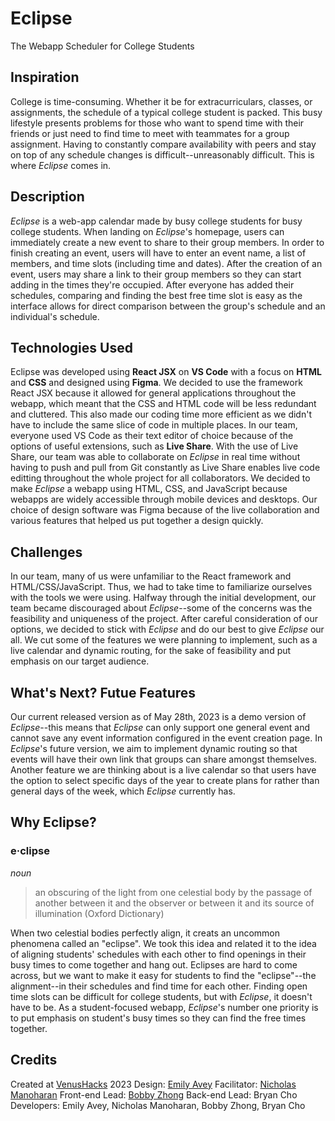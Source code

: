 # Eclipse
The Webapp Scheduler for College Students

## Inspiration
College is time-consuming. Whether it be for extracurriculars, classes, or assignments, the schedule of a typical college student is packed. This busy lifestyle presents problems for those who want to spend time with their friends or just need to find time to meet with teammates for a group assignment. Having to constantly compare availability with peers and stay on top of any schedule changes is difficult--unreasonably difficult. This is where _Eclipse_ comes in.

## Description
_Eclipse_ is a web-app calendar made by busy college students for busy college students. When landing on _Eclipse_'s homepage, users can immediately create a new event to share to their group members. In order to finish creating an event, users will have to enter an event name, a list of members, and time slots (including time and dates). After the creation of an event, users may share a link to their group members so they can start adding in the times they're occupied. After everyone has added their schedules, comparing and finding the best free time slot is easy as the interface allows for direct comparison between the group's schedule and an individual's schedule. 

## Technologies Used
Eclipse was developed using **React JSX** on **VS Code** with a focus on **HTML** and **CSS** and designed using **Figma**. We decided to use the framework React JSX because it allowed for general applications throughout the webapp, which meant that the CSS and HTML code will be less redundant and cluttered. This also made our coding time more efficient as we didn't have to include the same slice of code in multiple places. In our team, everyone used VS Code as their text editor of choice because of the options of useful extensions, such as **Live Share**. With the use of Live Share, our team was able to collaborate on _Eclipse_ in real time without having to push and pull from Git constantly as Live Share enables live code editting throughout the whole project for all collaborators. We decided to make _Eclipse_ a webapp using HTML, CSS, and JavaScript because webapps are widely accessible through mobile devices and desktops. Our choice of design software was Figma because of the live collaboration and various features that helped us put together a design quickly. 

## Challenges
In our team, many of us were unfamiliar to the React framework and HTML/CSS/JavaScript. Thus, we had to take time to familiarize ourselves with the tools we were using. Halfway through the initial development, our team became discouraged about _Eclipse_--some of the concerns was the feasibility and uniqueness of the project. After careful consideration of our options, we decided to stick with _Eclipse_ and do our best to give _Eclipse_ our all. We cut some of the features we were planning to implement, such as a live calendar and dynamic routing, for the sake of feasibility and put emphasis on our target audience. 

## What's Next? Futue Features
Our current released version as of May 28th, 2023 is a demo version of _Eclipse_--this means that _Eclipse_ can only support one general event and cannot save any event information configured in the event creation page. In _Eclipse_'s future version, we aim to implement dynamic routing so that events will have their own link that groups can share amongst themselves. Another feature we are thinking about is a live calendar so that users have the option to select specific days of the year to create plans for rather than general days of the week, which _Eclipse_ currently has. 

## Why Eclipse?
### e·clipse
_noun_
> an obscuring of the light from one celestial body by the passage of another between it and the observer or between it and its source of illumination (Oxford Dictionary)

When two celestial bodies perfectly align, it creats an uncommon phenomena called an "eclipse". We took this idea and related it to the idea of aligning students' schedules with each other to find openings in their busy times to come together and hang out. Eclipses are hard to come across, but we want to make it easy for students to find the "eclipse"--the alignment--in their schedules and find time for each other. Finding open time slots can be difficult for college students, but with _Eclipse_, it doesn't have to be. As a student-focused webapp, _Eclipse_'s number one priority is to put emphasis on student's busy times so they can find the free times together. 

## Credits
Created at [VenusHacks]([url](https://venushacks.com/)) 2023
Design: [Emily Avey]([url](https://github.com/toratan123))
Facilitator: [Nicholas Manoharan]([url](https://github.com/nicholasmanoharan))
Front-end Lead: [Bobby Zhong]([url](https://github.com/bobbyzhong))
Back-end Lead: Bryan Cho
Developers: Emily Avey, Nicholas Manoharan, Bobby Zhong, Bryan Cho
